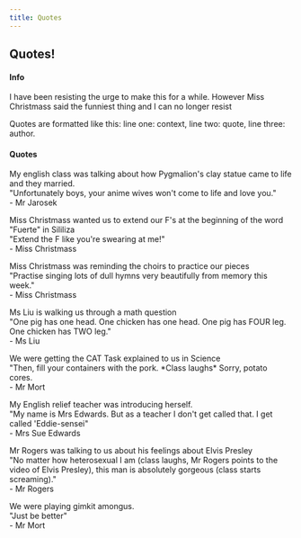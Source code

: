 ```yaml
---
title: Quotes
---
```


<body>
  <h2>Quotes!</h2>
  <h4>Info</h4>
  <p>I have been resisting the urge to make this for a while. However Miss Christmass said the funniest thing and I can no longer resist</p>
  <p>Quotes are formatted like this: line one: context, line two: quote, line three: author.</p>
  <h4>Quotes</h4>
  <p>My english class was talking about how Pygmalion's clay statue came to life and they married.<br>"Unfortunately boys, your anime wives won't come to life and love you."<br>- Mr Jarosek</p>
  <p>Miss Christmass wanted us to extend our F's at the beginning of the word "Fuerte" in Sililiza<br>"Extend the F like you're swearing at me!"<br>- Miss Christmass</p>
  <p>Miss Christmass was reminding the choirs to practice our pieces<br>"Practise singing lots of dull hymns very beautifully from memory this week."<br>- Miss Christmass</p>
  <p>Ms Liu is walking us through a math question<br>"One pig has one head. One chicken has one head. One pig has FOUR leg. One chicken has TWO leg."<br>- Ms Liu</p>
  <p>We were getting the CAT Task explained to us in Science<br>"Then, fill your containers with the pork. *Class laughs* Sorry, potato cores.<br>- Mr Mort</p>
  <p>My English relief teacher was introducing herself.<br>"My name is Mrs Edwards. But as a teacher I don't get called that. I get called 'Eddie-sensei"<br>- Mrs Sue Edwards</p>
  <p>Mr Rogers was talking to us about his feelings about Elvis Presley<br>"No matter how heterosexual I am (class laughs, Mr Rogers points to the video of Elvis Presley), this man is absolutely gorgeous (class starts screaming)."<br>- Mr Rogers</p>
  <p>We were playing gimkit amongus.<br>"Just be better"<br>- Mr Mort</p>
</body>